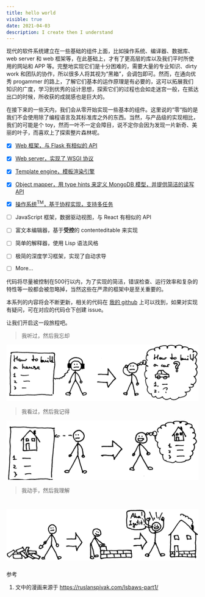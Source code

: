 ```yaml
---
title: hello world
visible: true
date: 2021-04-03
description: I create then I understand
---
```


现代的软件系统建立在一些基础的组件上面，比如操作系统、编译器、数据库、web server 和 web 框架等，在此基础上，才有了更高层的库以及我们平时所使用的网站和 APP 等。完整地实现它们是十分困难的，需要大量的专业知识、dirty work 和团队的协作，所以很多人将其视为“黑箱”，会调包即可。然而，在通向优秀 progammer 的路上，了解它们基本的运作原理是有必要的，这可以拓展我们知识的广度，学习到优秀的设计思想，探索它们的过程也会如走迷宫一般，在抵达出口的时候，所收获的成就感也是巨大的。

在接下来的一些天内，我们会从零开始实现一些基本的组件。这里说的“零“指的是我们不会使用除了编程语言及其标准库之外的东西。当然，与产品级的实现相比，我们的可能是个 toy，然而一叶不一定会障目，说不定你会因为发现一片新奇、美丽的叶子，而喜欢上了探索整片森林呢。

- [x] [Web 框架，与 Flask 有相似的 API](#)

- [x] [Web server，实现了 WSGI 协议 ](#)

- [x] [Template engine，模板渲染引擎](#)

- [x] [Object mapper，用 type hints 来定义 MongoDB 模型，并提供简洁的读写 API](#)

- [x] [操作系统<sup>TM</sup>，基于协程实现，支持多任务](#)

- [ ] JavaScript 框架，数据驱动视图，与 React 有相似的 API

- [ ] 富文本编辑器，基于**受控**的 contenteditable 来实现

- [ ] 简单的解释器，使用 Lisp 语法风格

- [ ] 极简的深度学习框架，实现了自动求导

- [ ] More...

代码将尽量被控制在500行以内，为了实现的简洁，错误检查、运行效率和复杂的特性等一般都会被忽略掉，当然这些在严肃的框架中是至关重要的。

本系列的内容将会不断更新，相关的代码在 [我的 github](https://github.com/cymoo) 上可以找到，如果对实现有疑问，可在对应的代码仓下创建 issue。

让我们开启这一段旅程吧。

> 我听过，然后我忘却

![see](./hear.png)

> 我看过，然后我记得

![see](./see.png)

> 我动手，然后我理解

![do](./do.png)
=======
参考

1. 文中的漫画来源于 <https://ruslanspivak.com/lsbaws-part1/>